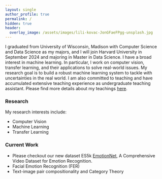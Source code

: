 ```yaml
---
layout: single
author_profile: true
permalink: /
hidden: true
header:
  overlay_image: /assets/images/lili-kovac-JonGFaeFPgg-unsplash.jpg    
---
```


  I graduated from University of Wisconsin, Madison with Computer Science and Data Science as my majors, and I will join Harvard University in September 2024 and majoring in Master in Data Science. I have a broad interest in machine learning. In particular, I work on computer vision, transfer learning, and their applications to solve real-world issues. My research goal is to build a robust machine learning system to tackle with uncertainties in the real world. I am also committed to teaching and have accumulated extensive teaching experience as undergraduate teaching assistant. Please find more details about my teachings [here](../_pages/teach.md).

### Research
My research interests include:
- Computer Vision
- Machine Learning
- Transfer Learning

### Current Work
- Please checkout our new dataset ES5k [EmotionNet](https://github.com/PeiranLi0930/EmoVideoNet), A Comprehensive Video Dataset for Emotion Recognition.
- Facial Emotion Recognition (FER)
- Text-image pair compositionality and Category Theory
